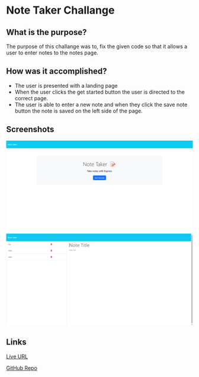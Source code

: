 # Note Taker Challange

## What is the purpose?

The purpose of this challange was to, fix the given code so that it allows a user to enter notes to the notes page.

## How was it accomplished?

- The user is presented with a landing page
- When the user clicks the get started button the user is directed to the correct page.
- The user is able to enter a new note and when they click the save note button the note is saved on the left side of the page.


## Screenshots

![Home Page](./images/Note-Taker.png)
![Notes Page](./images/Note-Taker-notes.png)

## Links

[Live URL](https://note-taker-challange.onrender.com/)

[GitHub Repo](https://github.com/Bryson987081/note-taker-challange)